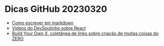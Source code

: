 # Dicas GitHub 20230320

- [Como escrever em markdown](https://www.markdownguide.org/cheat-sheet/)
- [Vídeos do DevSoutinho sobre React](https://www.youtube.com/@DevSoutinho/search?query=react)
- [Build Your Own X, coletânea de links sobre criação de muitas coisas do ZERO](https://github.com/codecrafters-io/build-your-own-x#build-your-own-emulator--virtual-machine)
